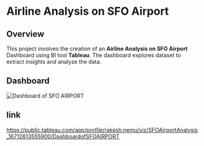 # Airline Analysis on SFO Airport
## Overview
This project involves the creation of an **Airline Analysis on SFO Airport** Dashboard using BI tool **Tableau**. The dashboard explores dataset to extract insights and analyze the data.
## Dashboard
![Dashboard of SFO AIRPORT](https://github.com/user-attachments/assets/9618cb35-9e7e-4bae-a3d1-0073ae3e92a9)



## link

https://public.tableau.com/app/profile/rakesh.nemu/viz/SFOAirportAnalysis_16712613555900/DashboardofSFOAIRPORT


